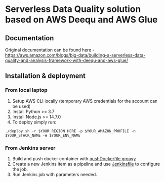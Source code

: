 # Serverless Data Quality solution based on AWS Deequ and AWS Glue

## Documentation
Original documentation can be found here - https://aws.amazon.com/blogs/big-data/building-a-serverless-data-quality-and-analysis-framework-with-deequ-and-aws-glue/

## Installation & deployment
### From local laptop
1. Setup AWS CLI locally (temporary AWS credentials for the account can be used)
2. Install Python >= 3.7
3. Install Node.js >= 14.7.0
4. To deploy simply run:
```
./deploy.sh -r $YOUR_REGION_HERE -p $YOUR_AMAZON_PROFILE -n $YOUR_STACK_NAME -e $YOUR_ENV_NAME
```

### From Jenkins server
1. Build and push docker container with [pushDockerfile.groovy](jenkins/pushDockerfile.groovy)
2. Create a new Jenkins item as a pipeline and use [Jenkinsfile](jenkins/Jenkinsfile) to configure the job.
3. Run Jenkins job with parameters needed.
